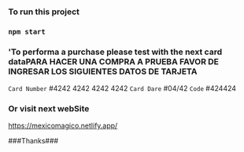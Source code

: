 ### To run this project
### `npm start`

### 'To performa a purchase please test with the next card dataPARA HACER UNA COMPRA A PRUEBA FAVOR DE INGRESAR LOS SIGUIENTES DATOS DE TARJETA

`Card Number` #4242 4242 4242 4242
`Card Dare` #04/42
`Code` #424424


### Or visit next webSite

https://mexicomagico.netlify.app/


###Thanks###
